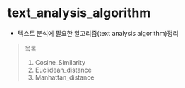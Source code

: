 # text_analysis_algorithm
* 텍스트 분석에 필요한 알고리즘(text analysis algorithm)정리
> 목록
> 1. Cosine_Similarity
> 2. Euclidean_distance
> 3. Manhattan_distance
